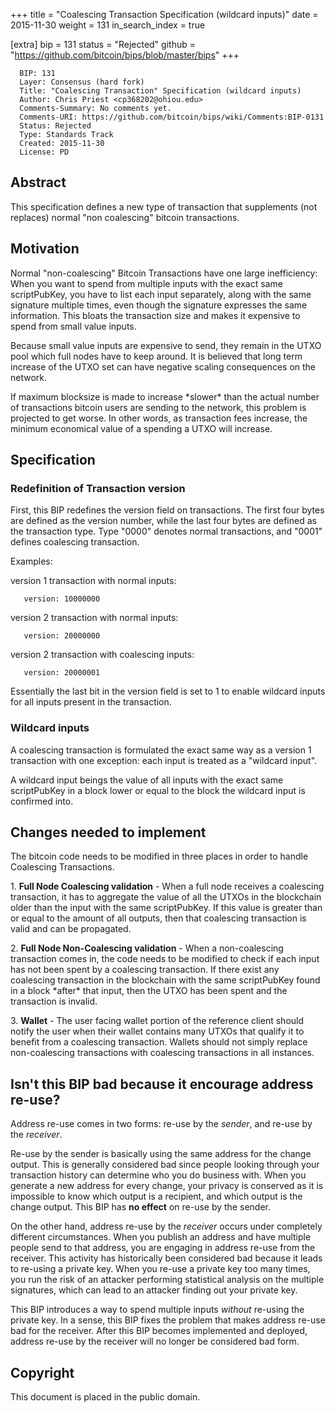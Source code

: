 +++
title = "Coalescing Transaction Specification (wildcard inputs)"
date = 2015-11-30
weight = 131
in_search_index = true

[extra]
bip = 131
status = "Rejected"
github = "https://github.com/bitcoin/bips/blob/master/bips"
+++

      BIP: 131
      Layer: Consensus (hard fork)
      Title: "Coalescing Transaction" Specification (wildcard inputs)
      Author: Chris Priest <cp368202@ohiou.edu>
      Comments-Summary: No comments yet.
      Comments-URI: https://github.com/bitcoin/bips/wiki/Comments:BIP-0131
      Status: Rejected
      Type: Standards Track
      Created: 2015-11-30
      License: PD

## Abstract

This specification defines a new type of transaction that supplements
(not replaces) normal "non coalescing" bitcoin transactions.

## Motivation

Normal "non-coalescing" Bitcoin Transactions have one large
inefficiency: When you want to spend from multiple inputs with the exact
same scriptPubKey, you have to list each input separately, along with
the same signature multiple times, even though the signature expresses
the same information. This bloats the transaction size and makes it
expensive to spend from small value inputs.

Because small value inputs are expensive to send, they remain in the
UTXO pool which full nodes have to keep around. It is believed that long
term increase of the UTXO set can have negative scaling consequences on
the network.

If maximum blocksize is made to increase \*slower\* than the actual
number of transactions bitcoin users are sending to the network, this
problem is projected to get worse. In other words, as transaction fees
increase, the minimum economical value of a spending a UTXO will
increase.

## Specification

### Redefinition of Transaction version

First, this BIP redefines the version field on transactions. The first
four bytes are defined as the version number, while the last four bytes
are defined as the transaction type. Type "0000" denotes normal
transactions, and "0001" defines coalescing transaction.

Examples:

version 1 transaction with normal inputs:

`   version: 10000000`

version 2 transaction with normal inputs:

`   version: 20000000`

version 2 transaction with coalescing inputs:

`   version: 20000001`

Essentially the last bit in the version field is set to 1 to enable
wildcard inputs for all inputs present in the transaction.

### Wildcard inputs

A coalescing transaction is formulated the exact same way as a version 1
transaction with one exception: each input is treated as a "wildcard
input".

A wildcard input beings the value of all inputs with the exact same
scriptPubKey in a block lower or equal to the block the wildcard input
is confirmed into.

## Changes needed to implement

The bitcoin code needs to be modified in three places in order to handle
Coalescing Transactions.

1\. <b>Full Node Coalescing validation</b> - When a full node receives a
coalescing transaction, it has to aggregate the value of all the UTXOs
in the blockchain older than the input with the same scriptPubKey. If
this value is greater than or equal to the amount of all outputs, then
that coalescing transaction is valid and can be propagated.

2\. <b>Full Node Non-Coalescing validation</b> - When a non-coalescing
transaction comes in, the code needs to be modified to check if each
input has not been spent by a coalescing transaction. If there exist any
coalescing transaction in the blockchain with the same scriptPubKey
found in a block \*after\* that input, then the UTXO has been spent and
the transaction is invalid.

3\. <b>Wallet</b> - The user facing wallet portion of the reference
client should notify the user when their wallet contains many UTXOs that
qualify it to benefit from a coalescing transaction. Wallets should not
simply replace non-coalescing transactions with coalescing transactions
in all instances.

## Isn't this BIP bad because it encourage address re-use?

Address re-use comes in two forms: re-use by the *sender*, and re-use by
the *receiver*.

Re-use by the sender is basically using the same address for the change
output. This is generally considered bad since people looking through
your transaction history can determine who you do business with. When
you generate a new address for every change, your privacy is conserved
as it is impossible to know which output is a recipient, and which
output is the change output. This BIP has **no effect** on re-use by the
sender.

On the other hand, address re-use by the *receiver* occurs under
completely different circumstances. When you publish an address and have
multiple people send to that address, you are engaging in address re-use
from the receiver. This activity has historically been considered bad
because it leads to re-using a private key. When you re-use a private
key too many times, you run the risk of an attacker performing
statistical analysis on the multiple signatures, which can lead to an
attacker finding out your private key.

This BIP introduces a way to spend multiple inputs *without* re-using
the private key. In a sense, this BIP fixes the problem that makes
address re-use bad for the receiver. After this BIP becomes implemented
and deployed, address re-use by the receiver will no longer be
considered bad form.

## Copyright

This document is placed in the public domain.
